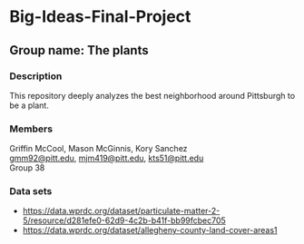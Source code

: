 # Big-Ideas-Final-Project
## Group name: The plants
### Description
This repository deeply analyzes the best neighborhood around Pittsburgh to be a plant.
### Members
Griffin McCool, Mason McGinnis, Kory Sanchez
</br> 
gmm92@pitt.edu, mjm419@pitt.edu, kts51@pitt.edu
</br>
Group 38
### Data sets
* https://data.wprdc.org/dataset/particulate-matter-2-5/resource/d281efe0-62d9-4c2b-b41f-bb99fcbec705
* https://data.wprdc.org/dataset/allegheny-county-land-cover-areas1

